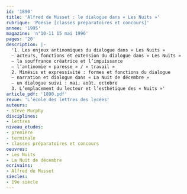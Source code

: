 ```yaml
---
id: '1890'
title: 'Alfred de Musset : le dialogue dans « Les Nuits »'
rubrique: 'Poésie [classes préparatoires et concours]'
annee: '1995'
magazine: 'n°10-11 15 mai 1996'
pages: '20'
description: |-
  '1. Les enjeux antinomiques du dialogue dans « Les Nuits »
  – acteurs, fonctions et extension du dialogue dans « Les Nuits »
  – la souffrance créatrice et l’impuissance
  – l’antinomie « paresse » / « travail »
  2. Mimésis et expressivité : formes et fonctions du dialogue
  – narration et dialogue dans « La Nuit de décembre »
  – un dialogue suivi : mai, août, octobre
  3. L’emplacement du lecteur et l’esthétique des « Nuits »'
article_pdf: '1890.pdf'
revue: 'L’école des lettres des lycées'
auteurs:
- Steve Murphy
disciplines:
- lettres
niveau_etudes:
- première
- terminale
- classes préparatoires et concours
oeuvres:
- Les Nuits
- La Nuit de décembre
ecrivains:
- Alfred de Musset
siecles:
- 19e siècle
---
```

